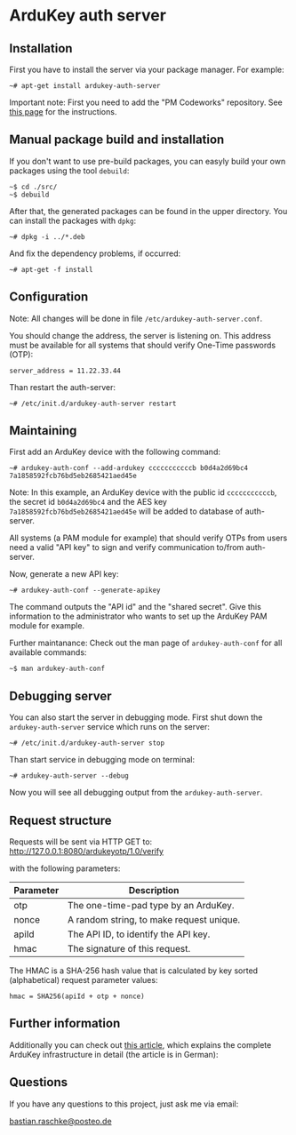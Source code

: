 # ArduKey auth server

## Installation

First you have to install the server via your package manager. For example:

    ~# apt-get install ardukey-auth-server

Important note: First you need to add the "PM Codeworks" repository. See [this page](http://www.pm-codeworks.de/repository.html) for the instructions.

## Manual package build and installation

If you don't want to use pre-build packages, you can easyly build your own packages using the tool `debuild`:

    ~$ cd ./src/
    ~$ debuild

After that, the generated packages can be found in the upper directory. You can install the packages with `dpkg`:

    ~# dpkg -i ../*.deb

And fix the dependency problems, if occurred:

    ~# apt-get -f install

## Configuration

Note: All changes will be done in file `/etc/ardukey-auth-server.conf`.

You should change the address, the server is listening on. This address must be available for all systems that should verify One-Time passwords (OTP):

    server_address = 11.22.33.44

Than restart the auth-server:

    ~# /etc/init.d/ardukey-auth-server restart

## Maintaining

First add an ArduKey device with the following command:

    ~# ardukey-auth-conf --add-ardukey cccccccccccb b0d4a2d69bc4 7a1858592fcb76bd5eb2685421aed45e

Note: In this example, an ArduKey device with the public id `cccccccccccb`, the secret id `b0d4a2d69bc4` and the AES key `7a1858592fcb76bd5eb2685421aed45e` will be added to database of auth-server.

All systems (a PAM module for example) that should verify OTPs from users need a valid "API key" to sign and verify communication to/from auth-server.

Now, generate a new API key:

    ~# ardukey-auth-conf --generate-apikey

The command outputs the "API id" and the "shared secret". Give this information to the administrator who wants to set up the ArduKey PAM module for example.

Further maintanance: Check out the man page of `ardukey-auth-conf` for all available commands:

    ~$ man ardukey-auth-conf

## Debugging server

You can also start the server in debugging mode. First shut down the `ardukey-auth-server` service which runs on the server:

    ~# /etc/init.d/ardukey-auth-server stop

Than start service in debugging mode on terminal:

    ~# ardukey-auth-server --debug

Now you will see all debugging output from the `ardukey-auth-server`.

## Request structure

Requests will be sent via HTTP GET to:  
http://127.0.0.1:8080/ardukeyotp/1.0/verify

with the following parameters:

| Parameter | Description                              |
|-----------|------------------------------------------|
| otp       | The one-time-pad type by an ArduKey.     |
| nonce     | A random string, to make request unique. |
| apiId     | The API ID, to identify the API key.     |
| hmac      | The signature of this request.           |

The HMAC is a SHA-256 hash value that is calculated by key sorted (alphabetical) request parameter values:  

    hmac = SHA256(apiId + otp + nonce)

## Further information

Additionally you can check out [this article](https://sicherheitskritisch.de/2015/06/ardukey-otp-generator-fuer-zweifaktor-authentifizierung-2fa-mit-arduino/), which explains the complete ArduKey infrastructure in detail (the article is in German):  


## Questions

If you have any questions to this project, just ask me via email:

<bastian.raschke@posteo.de>
